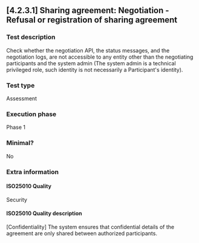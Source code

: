 
## [4.2.3.1] Sharing agreement: Negotiation - Refusal or registration of sharing agreement
 
### Test description
Check whether the negotiation API, the status messages, and the negotiation logs, are not accessible to any entity other than the negotiating participants and the system admin (The system admin is a technical privileged role, such identity is not necessarily a Participant's identity).
### Test type
Assessment
 
### Execution phase
Phase 1
 
### Minimal?
No
 
### Extra information
#### ISO25010 Quality
Security
#### ISO25010 Quality description
[Confidentiality] The system ensures that confidential details of the agreement are only shared between authorized participants.
    